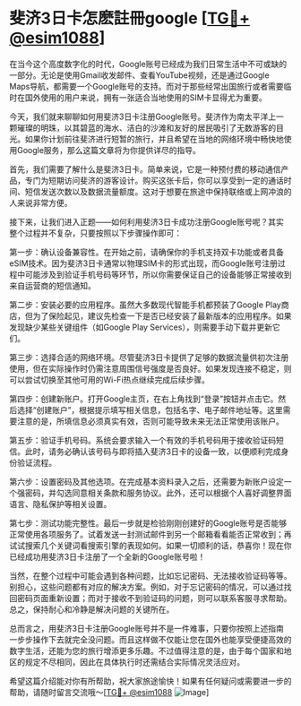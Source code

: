 # 斐济3日卡怎麽註冊google [[TG💪+ @esim1088](https://t.me/s/esim1088)]

在当今这个高度数字化的时代，Google账号已经成为我们日常生活中不可或缺的一部分。无论是使用Gmail收发邮件、查看YouTube视频，还是通过Google Maps导航，都需要一个Google账号的支持。而对于那些经常出国旅行或者需要临时在国外使用的用户来说，拥有一张适合当地使用的SIM卡显得尤为重要。

今天，我们就来聊聊如何用斐济3日卡注册Google账号。斐济作为南太平洋上一颗璀璨的明珠，以其碧蓝的海水、洁白的沙滩和友好的居民吸引了无数游客的目光。如果你计划前往斐济进行短暂的旅行，并且希望在当地的网络环境中畅快地使用Google服务，那么这篇文章将为你提供详尽的指导。

首先，我们需要了解什么是斐济3日卡。简单来说，它是一种预付费的移动通信产品，专门为短期访问斐济的游客设计。购买这张卡后，你可以享受到一定的通话时间、短信发送次数以及数据流量额度。这对于想要在旅途中保持联络或上网冲浪的人来说非常方便。

接下来，让我们进入正题——如何利用斐济3日卡成功注册Google账号呢？其实整个过程并不复杂，只要按照以下步骤操作即可：

第一步：确认设备兼容性。在开始之前，请确保你的手机支持双卡功能或者具备eSIM技术。因为斐济3日卡通常以物理SIM卡的形式出现，而Google账号注册过程中可能涉及到验证手机号码等环节，所以你需要保证自己的设备能够正常接收到来自运营商的短信通知。

第二步：安装必要的应用程序。虽然大多数现代智能手机都预装了Google Play商店，但为了保险起见，建议先检查一下是否已经安装了最新版本的应用程序。如果发现缺少某些关键组件（如Google Play Services），则需要手动下载并更新它们。

第三步：选择合适的网络环境。尽管斐济3日卡提供了足够的数据流量供初次注册使用，但在实际操作时仍需注意周围信号强度是否良好。如果发现连接不稳定，则可以尝试切换至其他可用的Wi-Fi热点继续完成后续步骤。

第四步：创建新账户。打开Google主页，在右上角找到“登录”按钮并点击它。然后选择“创建账户”，根据提示填写相关信息，包括名字、电子邮件地址等。这里需要注意的是，所填信息必须真实有效，否则可能导致未来无法正常使用该账户。

第五步：验证手机号码。系统会要求输入一个有效的手机号码用于接收验证码短信。此时，请务必确认该号码与即将插入斐济3日卡的设备一致，以便顺利完成身份验证流程。

第六步：设置密码及其他选项。在完成基本资料录入之后，还需要为新账户设定一个强密码，并勾选同意相关条款和服务协议。此外，还可以根据个人喜好调整界面语言、隐私保护等相关设置。

第七步：测试功能完整性。最后一步就是检验刚刚创建好的Google账号是否能够正常使用各项服务了。试着发送一封测试邮件到另一个邮箱看看能否正常收到；再试试搜索几个关键词看搜索引擎的表现如何。如果一切顺利的话，恭喜你！现在你已经成功用斐济3日卡注册了一个全新的Google账号啦！

当然，在整个过程中可能会遇到各种问题，比如忘记密码、无法接收验证码等等。别担心，这些问题都有对应的解决方案。例如，对于忘记密码的情况，可以通过找回密码页面重新设置；而对于接收不到验证码的问题，则可以联系客服寻求帮助。总之，保持耐心和冷静是解决问题的关键所在。

总而言之，用斐济3日卡注册Google账号并不是一件难事，只要你按照上述指南一步步操作下去就完全没问题。而且这样做不仅能让您在国外也能享受便捷高效的数字生活，还能为您的旅行增添更多乐趣。不过值得注意的是，由于每个国家和地区的规定不尽相同，因此在具体执行时还需结合实际情况灵活应对。

希望这篇介绍能对你有所帮助，祝大家旅途愉快！如果有任何疑问或需要进一步的帮助，请随时留言交流哦～[[TG💪+ @esim1088](https://t.me/s/esim1088) ![Image](https://i.postimg.cc/4NQfJmqS/Snipaste-2025-05-13-00-14-12.png)]